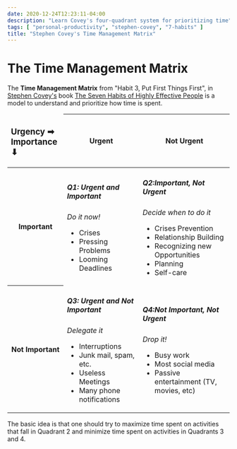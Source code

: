 ```yaml
---
date: 2020-12-24T12:23:11-04:00
description: "Learn Covey's four-quadrant system for prioritizing time"
tags: [ "personal-productivity", "stephen-covey", "7-habits" ]
title: "Stephen Covey's Time Management Matrix"
---
```


# The Time Management Matrix

The **Time Management Matrix** from "Habit 3, Put First Things First", in [Stephen Covey's](stephen-covey.md) book [The Seven Habits of Highly Effective People](7-habits.md) is a model to understand and prioritize how time is spent.

<table>
	<thead>
		<td>
			<h3>
				Urgency ➡<br/>
				Importance ⬇
			</h3>
		</td>
		<th>
			<h4>Urgent</h4>
		</th>
		<th>
			<h4>Not Urgent</h4>
		</th>
	<thead>
	<tbody>
		<tr>
			<th>
				<h4>Important</h4>
			</th>
			<td>
				<h5>Q1: Urgent and Important</h5>
				<em>Do it now!</em>
				<ul>
					<li>Crises</li>
					<li>Pressing Problems</li>
					<li>Looming Deadlines</li>
				</ul>
			</td>
			<td>
				<h5>Q2:Important, Not Urgent</h5>
				<em>Decide when to do it</em>
				<ul>
					<li>Crises Prevention</li>
					<li>Relationship Building</li>
					<li>Recognizing new Opportunities</li>
					<li>Planning</li>
					<li>Self-care</li>
				</ul>
			</td>
		</tr>
		<tr>
			<th>
				<h4>Not Important</h4>
			</th>
			<td>
				<h5>Q3: Urgent and Not Important</h5>
				<em>Delegate it</em>
				<ul>
					<li>Interruptions</li>
					<li>Junk mail, spam, etc.</li>
					<li>Useless Meetings</li>
					<li>Many phone notifications</li>
				</ul>
			</td>
			<td>
				<h5>Q4:Not Important, Not Urgent</h5>
				<em>Drop it!</em>
				<ul>
					<li>Busy work</li>
					<li>Most social media</li>
					<li>Passive entertainment (TV, movies, etc)</li>
				</ul>
			</td>
		</tr>
	</tbody>
</table>

The basic idea is that one should try to maximize time spent on activities that fall in Quadrant 2 and minimize time spent on activities in Quadrants 3 and 4.
